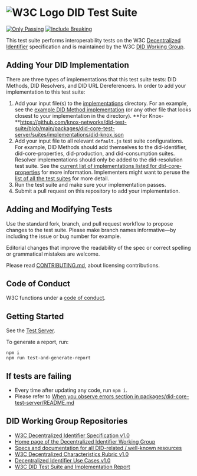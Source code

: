 # ![W3C Logo](https://www.w3.org/Icons/w3c_home) DID Test Suite

[![Only Passing](https://github.com/w3c/did-test-suite/actions/workflows/ci-only-passing.yml/badge.svg)](https://github.com/w3c/did-test-suite/actions/workflows/ci-only-passing.yml) [![Include Breaking](https://github.com/w3c/did-test-suite/actions/workflows/ci-include-breaking.yml/badge.svg)](https://github.com/w3c/did-test-suite/actions/workflows/ci-include-breaking.yml)

This test suite performs interoperability tests on the W3C
[Decentralized Identifier](https://www.w3.org/TR/did-core/) specification and
is maintained by the W3C [DID Working Group](https://www.w3.org/2019/did-wg/).

## Adding Your DID Implementation

There are three types of implementations that this test suite tests:
DID Methods, DID Resolvers, and DID URL Dereferencers. In order to add
your implementation to this test suite:

1. Add your input file(s) to the [implementations](https://github.com/w3c/did-test-suite/tree/main/packages/did-core-test-server/suites/implementations) directory. For an example, see the [example DID Method implementation](https://github.com/w3c/did-test-suite/blob/main/packages/did-core-test-server/suites/implementations/did-example-didwg.json) (or any other file that looks closest to your implementation in the directory). **For Knox- **https://github.com/knox-networks/did-test-suite/blob/main/packages/did-core-test-server/suites/implementations/did-knox.json
2. Add your input file to all relevant `default.js` test suite configurations. For example, DID Methods should add themselves to the did-identifier, did-core-properties, did-production, and did-consumption suites. Resolver implementations should only be added to the did-resolution test suite. See the [current list of implementations listed for did-core-properties](https://github.com/w3c/did-test-suite/blob/main/packages/did-core-test-server/suites/did-core-properties/default.js) for more information. Implementers might want to peruse the [list of all the test suites](https://github.com/w3c/did-test-suite/tree/main/packages/did-core-test-server/suites) for more detail.
3. Run the test suite and make sure your implementation passes.
4. Submit a pull request on this repository to add your implementation.

## Adding and Modifying Tests

Use the standard fork, branch, and pull request workflow to propose changes
to the test suite. Please make branch names informative—by including the
issue or bug number for example.

Editorial changes that improve the readability of the spec or correct
spelling or grammatical mistakes are welcome.

Please read [CONTRIBUTING.md](CONTRIBUTING.md), about licensing
contributions.

## Code of Conduct

W3C functions under a [code of conduct](https://www.w3.org/Consortium/cepc/).

## Getting Started

See the [Test Server](./packages/did-core-test-server).

To generate a report, run:

```npm
npm i
npm run test-and-generate-report
```

## If tests are failing

- Every time after updating any code, run `npm i`.
- Please refer to [When you observe errors section in packages/did-core-test-server/README.md](packages/did-core-test-server/README.md#when-you-observe-errors)
## DID Working Group Repositories

- [W3C Decentralized Identifier Specification v1.0](https://github.com/w3c/did-core)
- [Home page of the Decentralized Identifier Working Group](https://github.com/w3c/did-wg)
- [Specs and documentation for all DID-related /.well-known resources](https://github.com/decentralized-identity/.well-known)
- [W3C Decentralized Characteristics Rubric v1.0](https://github.com/w3c/did-rubric)
- [Decentralized Identifier Use Cases v1.0](https://github.com/w3c/did-use-cases)
- [W3C DID Test Suite and Implementation Report](https://github.com/w3c/did-test-suite)
